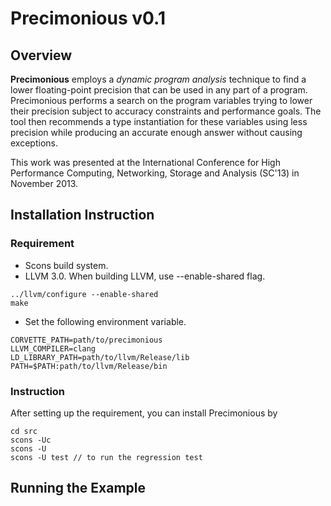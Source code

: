 # Precimonious v0.1

## Overview
__Precimonious__ employs a _dynamic program analysis_ technique to find a lower
floating-point precision that can be used in any part of a program.
Precimonious performs a search on the program variables trying to lower their
precision subject to accuracy constraints and performance goals. The tool then
recommends a type instantiation for these variables using less precision while
producing an accurate enough answer without causing exceptions.

This work was presented at the International Conference for High Performance
Computing, Networking, Storage and Analysis (SC'13) in November 2013. 

## Installation Instruction
### Requirement
* Scons build system. 
* LLVM 3.0. When building LLVM, use --enable-shared flag.
```
../llvm/configure --enable-shared
make
```
* Set the following environment variable.
```
CORVETTE_PATH=path/to/precimonious
LLVM_COMPILER=clang
LD_LIBRARY_PATH=path/to/llvm/Release/lib
PATH=$PATH:path/to/llvm/Release/bin
```

### Instruction
After setting up the requirement, you can install Precimonious by

```
cd src
scons -Uc
scons -U
scons -U test // to run the regression test
```

## Running the Example

